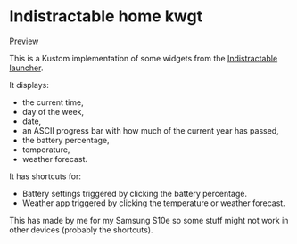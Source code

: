 # Indistractable home kwgt

[Preview](./widget_preview.jpg)


This is a Kustom implementation of some widgets from the [Indistractable launcher](https://www.indistractable.xyz/).

It displays:
- the current time, 
- day of the week, 
- date, 
- an ASCII progress bar with how much of the current year has passed, 
- the battery percentage, 
- temperature, 
- weather forecast.

It has shortcuts for:
- Battery settings triggered by clicking the battery percentage.
- Weather app triggered by clicking the temperature or weather forecast.

This has made by me for my Samsung S10e so some stuff might not work in other devices (probably the shortcuts).
